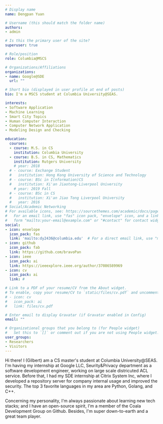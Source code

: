 ```yaml
---
# Display name
name: Dengpan Yuan

# Username (this should match the folder name)
authors:
- admin

# Is this the primary user of the site?
superuser: true

# Role/position
role: Columbia@MSCS

# Organizations/Affiliations
organizations:
- name: Google@SDE
  url: ""

# Short bio (displayed in user profile at end of posts)
bio: I'm a MSCS student at Columbia University@SEAS.

interests:
- Software Application
- Machine Learning
- Smart City Topics
- Human Computer Interaction
- Computer Network Application
- Modeling Design and Checking

education:
  courses:
  - course: M.S. in CS
    institution: Columbia University
  - course: B.S. in CS, Mathematics
    institution: Rutgers University
    # year: 2018
  # - course: Exchange Student
  #   institution: Hong Kong University of Science and Technology
  # - course: BSc in I(nformation)CS
  #   institution: Xi'an Jiaotong-Liverpool University
    # year: 2019 Fall
  # - course: BSc in CS
  #   institution: Xi'an Jiao Tong Liverpool University
  #   year: 2016
# Social/Academic Networking
# For available icons, see: https://sourcethemes.com/academic/docs/page-builder/#icons
#   For an email link, use "fas" icon pack, "envelope" icon, and a link in the
#   form "mailto:your-email@example.com" or "#contact" for contact widget.
social:
- icon: envelope
  icon_pack: fas
  link: 'mailto:dy2436@columbia.edu'  # For a direct email link, use "mailto:test@example.org".
- icon: github
  icon_pack: fab
  link: https://github.com/bravoPan
- icon: ieee
  icon_pack: ai
  link: https://ieeexplore.ieee.org/author/37086589969
- icon: cv
  icon_pack: ai
  link: #

# Link to a PDF of your resume/CV from the About widget.
# To enable, copy your resume/CV to `static/files/cv.pdf` and uncomment the lines below.
# - icon: cv
#   icon_pack: ai
#   link: files/cv.pdf

# Enter email to display Gravatar (if Gravatar enabled in Config)
email: ""

# Organizational groups that you belong to (for People widget)
#   Set this to `[]` or comment out if you are not using People widget.
user_groups:
- Researchers
- Visitors
---
```


<!-- I am currently a research intern at , supervised by , . One of my most recent tasks is developing a web based application to implement the text selection in Microsoft HoloLens which is controlled by the smart phone. -->


<!-- I am currently a research assistant from the team of Prof.[Desheng Zhang](https://www.cs.rutgers.edu/~dz220/) at Rutgers University, supervised by Dr.[Yu Yang](https://www.yyang.site/). One of my recent research is using transparent data to locate the food delivery carrier under the indoor scenario.


I have several research experiences which are concentrated on Machine Learning, Natural Language processing(Chinese mostly), HCI(application for VR/AR devices, proficient in web), Distributed System(model designing and model checking), Computer Network(network programming), algorithm(interested in dynamic programming and recurrence problems).

Recently I am wishing for a machine learning research opportunity, it is expected in the fields of economics/marketing/real application. -->

<!-- Hi there! I am currently a senior computer science student at Rutgers University. I have a few research intern experiences. One of my recent research project is to work as the research intern using transparent data to locate the food delivery carrier under the indoor scenario.

My research experiences are concentrated on developing software application, using data science to solve real problem, also natural language processing in Chinese context, developing Human Computer Interaction web application for VR/AR devices, model designing and model checking for distributed system.

, for example, the one I did is using the Dynamic Time Warping Algorithm to implement a swipe keyboard on an iPhone browser.
I am expected to graduate in May 2021, currently preparing for applying graduate education. -->

<!-- Hi there! I (Gilbert) am a CS master student at Columbia University@SEAS. I had my internship at Citrix System Inc as a software development engineer, I developed a repository server for company internal usage and improved the security. I also had several on-campus research experience on the aspect  of developing algorithm-based applications for testing the novel human-computer interaction. But my favoriate field is still the sfotware development. Top 3 favoriate languages in my ares is: Python, Golang, C++. -->

Hi there! I (Gilbert) am a CS master's student at Columbia University@SEAS. I'm having my internship at Google LLC, Seurity&Privacy department as a software development engineer, working on large scale districuted ACL service. Before that, I had my SDE internship at Citrix System Inc, where I developed a repository server for company internal usage and improved the security. The top 3 favorite languages in my area are Python, Golang, and C++.

Concerning my personality, I'm always passionate about learning new tech stacks; and I have an open-source spirit, I'm a member of the Coala Development Group on Github. Besides, I'm super down-to-earth and a great team player.

<!-- I am currently actively seeking for **2022 SDE Summer Internship** job opportunities, please contact my email (the icon under my avatar) if you think any my experience interesting and fits. Thank you! -->
